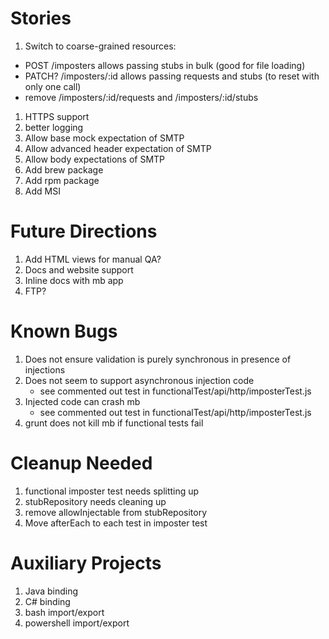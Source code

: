 Stories
=======

1. Switch to coarse-grained resources:
  - POST /imposters allows passing stubs in bulk (good for file loading)
  - PATCH? /imposters/:id allows passing requests and stubs (to reset with only one call)
  - remove /imposters/:id/requests and /imposters/:id/stubs
1. HTTPS support
2. better logging
3. Allow base mock expectation of SMTP
4. Allow advanced header expectation of SMTP
5. Allow body expectations of SMTP
6. Add brew package
7. Add rpm package
8. Add MSI

Future Directions
=================
1. Add HTML views for manual QA?
2. Docs and website support
3. Inline docs with mb app
4. FTP?

Known Bugs
==========
1. Does not ensure validation is purely synchronous in presence of injections
2. Does not seem to support asynchronous injection code
    - see commented out test in functionalTest/api/http/imposterTest.js
2. Injected code can crash mb
    - see commented out test in functionalTest/api/http/imposterTest.js
3. grunt does not kill mb if functional tests fail

Cleanup Needed
==============
1. functional imposter test needs splitting up
2. stubRepository needs cleaning up
3. remove allowInjectable from stubRepository
4. Move afterEach to each test in imposter test

Auxiliary Projects
==================
1. Java binding
2. C# binding
3. bash import/export
4. powershell import/export
